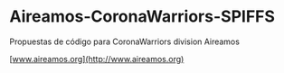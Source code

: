 # Aireamos-CoronaWarriors-SPIFFS
Propuestas de código para CoronaWarriors division Aireamos


[www.aireamos.org](http://www.aireamos.org)

